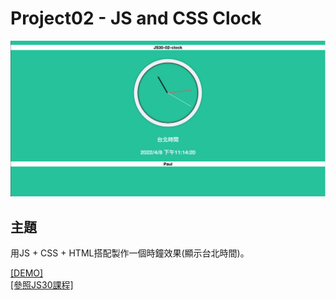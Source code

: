 # **Project02 - JS and CSS Clock**

![](https://github.com/paulchnag0801/JS30-Day02-clock/blob/main/%E6%88%AA%E5%9C%96%202022-04-08%2023.14.21.png)

## **主題**
用JS + CSS + HTML搭配製作一個時鐘效果(顯示台北時間)。

[[DEMO]](https://paulchnag0801.github.io/JS30-Day02-clock/)  
[[參照JS30課程]](https://javascript30.com/) 

